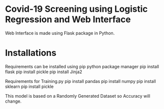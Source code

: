 # Covid-19 Screening using Logistic Regression and Web Interface

Web Interface is made using Flask package in Python.

# Installations

Requirements can be installed using pip python package manager
pip install flask
pip install pickle
pip install Jinja2

Requirements for Training.py
pip install pandas
pip install numpy
pip install sklearn
pip install pickle



This model is based on a Randomly Generated Dataset so Accuracy will change.
